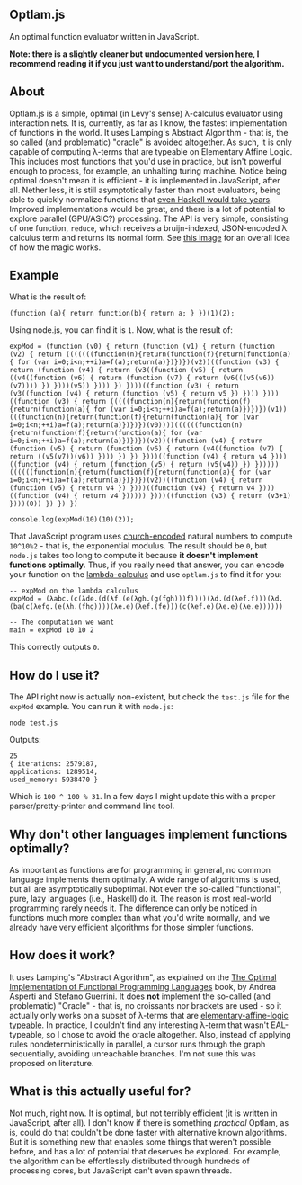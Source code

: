 ## Optlam.js

An optimal function evaluator written in JavaScript. 

**Note: there is a slightly cleaner but undocumented version [here](https://github.com/MaiaVictor/interaction-combinators), I recommend reading it if you just want to understand/port the algorithm.**

## About

Optlam.js is a simple, optimal (in Levy's sense) λ-calculus evaluator using interaction nets. It is, currently, as far as I know, the fastest implementation of functions in the world. It uses Lamping's Abstract Algorithm - that is, the so called (and problematic) "oracle" is avoided altogether. As such, it is only capable of computing λ-terms that are typeable on Elementary Affine Logic. This includes most functions that you'd use in practice, but isn't powerful enough to process, for example, an unhalting turing machine. Notice being optimal doesn't mean it is efficient - it is implemented in JavaScript, after all. Nether less, it is still asymptotically faster than most evaluators, being able to quickly normalize functions that [even Haskell would take years](http://stackoverflow.com/questions/31707614/why-are-%CE%BB-calculus-optimal-evaluators-able-to-compute-big-modular-exponentiation). Improved implementations would be great, and there is a lot of potential to explore parallel (GPU/ASIC?) processing. The API is very simple, consisting of one function, `reduce`, which receives a bruijn-indexed, JSON-encoded λ calculus term and returns its normal form. See [this image](http://i.imgur.com/CSjrhsX.jpg) for an overall idea of how the magic works.

## Example

What is the result of:

    (function (a){ return function(b){ return a; } })(1)(2);

Using node.js, you can find it is `1`. Now, what is the result of:

    expMod = (function (v0) { return (function (v1) { return (function (v2) { return (((((((function(n){return(function(f){return(function(a){ for (var i=0;i<n;++i)a=f(a);return(a)})})})(v2))((function (v3) { return (function (v4) { return (v3((function (v5) { return ((v4((function (v6) { return (function (v7) { return (v6(((v5(v6))(v7)))) }) })))(v5)) }))) }) })))((function (v3) { return (v3((function (v4) { return (function (v5) { return v5 }) }))) })))((function (v3) { return (((((function(n){return(function(f){return(function(a){ for (var i=0;i<n;++i)a=f(a);return(a)})})})(v1))(((function(n){return(function(f){return(function(a){ for (var i=0;i<n;++i)a=f(a);return(a)})})})(v0))))((((((function(n){return(function(f){return(function(a){ for (var i=0;i<n;++i)a=f(a);return(a)})})})(v2))((function (v4) { return (function (v5) { return (function (v6) { return (v4((function (v7) { return ((v5(v7))(v6)) }))) }) }) })))((function (v4) { return v4 })))((function (v4) { return (function (v5) { return (v5(v4)) }) })))))((((((function(n){return(function(f){return(function(a){ for (var i=0;i<n;++i)a=f(a);return(a)})})})(v2))((function (v4) { return (function (v5) { return v4 }) })))((function (v4) { return v4 })))((function (v4) { return v4 }))))) })))((function (v3) { return (v3+1) })))(0)) }) }) })

    console.log(expMod(10)(10)(2));

That JavaScript program uses [church-encoded](https://en.wikipedia.org/wiki/Church_encoding) natural numbers to compute `10^10%2` - that is, the exponential modulus. The result should be `0`, but `node.js` takes too long to compute it because **it doesn't implement functions optimally**. Thus, if you really need that answer, you can encode your function on the [lambda-calculus](https://en.wikipedia.org/wiki/Lambda_calculus) and use `optlam.js` to find it for you:

    -- expMod on the lambda calculus
    expMod = (λabc.(c(λde.(d(λf.(e(λgh.(g(fgh)))f))))(λd.(d(λef.f)))(λd.(ba(c(λefg.(e(λh.(fhg))))(λe.e)(λef.(fe)))(c(λef.e)(λe.e)(λe.e))))))

    -- The computation we want
    main = expMod 10 10 2

This correctly outputs `0`.

## How do I use it?

The API right now is actually non-existent, but check the `test.js` file for the `expMod` example. You can run it with `node.js`:

    node test.js

Outputs:

    25
    { iterations: 2579187,
    applications: 1289514,
    used_memory: 5938470 }

Which is `100 ^ 100 % 31`. In a few days I might update this with a proper parser/pretty-printer and command line tool.

## Why don't other languages implement functions optimally?

As important as functions are for programming in general, no common language implements them optimally. A wide range of algorithms is used, but all are asymptotically suboptimal. Not even the so-called "functional", pure, lazy languages (i.e., Haskell) do it. The reason is most real-world programming rarely needs it. The difference can only be noticed in functions much more complex than what you'd write normally, and we already have very efficient algorithms for those simpler functions.

## How does it work?

It uses Lamping's "Abstract Algorithm", as explained on the [The Optimal Implementation of Functional Programming Languages](http://www.cs.unibo.it/pub/asperti/book.ps.gz) book, by Andrea Asperti and Stefano Guerrini. It does **not** implement the so-called (and problematic) "Oracle" - that is, no croissants nor brackets are used - so it actually only works on a subset of λ-terms that are [elementary-affine-logic typeable](https://www.google.com.br/url?sa=t&rct=j&q=&esrc=s&source=web&cd=1&cad=rja&uact=8&sqi=2&ved=0CCIQFjAAahUKEwi9iqmQioHHAhWB7YAKHSu1AIg&url=http%3A%2F%2Ftocl.acm.org%2Faccepted%2Fcoppola.ps&ei=Dyq5Vf3GG4HbgwSr6oLACA&usg=AFQjCNHyttke6hpkbC6hclM-htxhvNQp1A&sig2=CyOfKgqyXUA85UlEQuZ7Qw&bvm=bv.99028883,d.eXY). In practice, I couldn't find any interesting λ-term that wasn't EAL-typeable, so I chose to avoid the oracle altogether. Also, instead of applying rules nondeterministically in parallel, a cursor runs through the graph sequentially, avoiding unreachable branches. I'm not sure this was proposed on literature.

## What is this actually useful for?

Not much, right now. It is optimal, but not terribly efficient (it is written in JavaScript, after all). I don't know if there is something *practical* Optlam, as is, could do that couldn't be done faster with alternative known algorithms. But it is something new that enables some things that weren't possible before, and has a lot of potential that deserves be explored. For example, the algorithm can be effortlessly distributed through hundreds of processing cores, but JavaScript can't even spawn threads.
